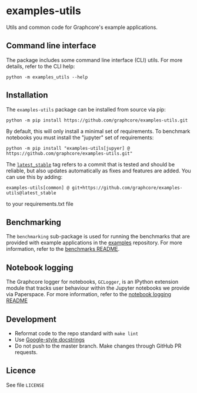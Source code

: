 # examples-utils
Utils and common code for Graphcore's example applications.

## Command line interface

The package includes some command line interface (CLI) utils. For more details, refer to the CLI help:

```console
python -m examples_utils --help
```

## Installation

The `examples-utils` package can be installed from source via pip:

```console
python -m pip install https://github.com/graphcore/examples-utils.git
```

By default, this will only install a minimal set of requirements. To benchmark notebooks you must
install the "jupyter" set of requirements:

```console
python -m pip install "examples-utils[jupyer] @ https://github.com/graphcore/examples-utils.git"
```

The [`latest_stable`](https://github.com/graphcore/examples-utils/releases/tag/latest_stable) tag refers to a commit that is tested and should be reliable, but also updates automatically as fixes and features are added. You can use this by adding: 

```console
examples-utils[common] @ git+https://github.com/graphcore/examples-utils@latest_stable
```
to your requirements.txt file

## Benchmarking

The `benchmarking` sub-package is used for running the benchmarks that are provided with example applications in the [examples](https://github.com/graphcore/examples) repository. For more information, refer to the [benchmarks README](https://github.com/graphcore/examples-utils/blob/master/examples_utils/benchmarks/README.md).

## Notebook logging

The Graphcore logger for notebooks, `GCLogger`, is an IPython extension module that tracks user behaviour within the Jupyter notebooks we provide via Paperspace. For more information, refer to the [notebook logging README](https://github.com/graphcore/examples-utils/blob/master/examples_utils/notebook_logging/README.md)

## Development

* Reformat code to the repo standard with `make lint`
* Use [Google-style docstrings](https://sphinxcontrib-napoleon.readthedocs.io/en/latest/example_google.html)
* Do not push to the master branch. Make changes through GitHub PR requests.

## Licence

See file `LICENSE`
